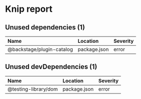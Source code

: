 # Knip report

## Unused dependencies (1)

| Name                      | Location     | Severity |
| :------------------------ | :----------- | :------- |
| @backstage/plugin-catalog | package.json | error    |

## Unused devDependencies (1)

| Name                 | Location     | Severity |
| :------------------- | :----------- | :------- |
| @testing-library/dom | package.json | error    |

